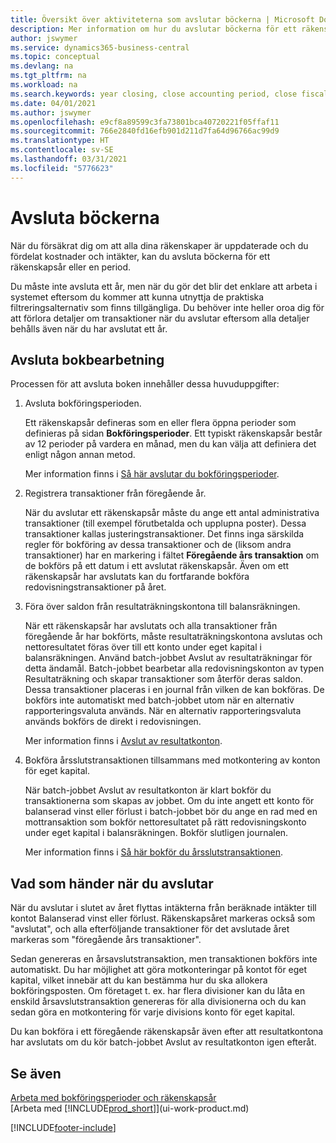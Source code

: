```yaml
---
title: Översikt över aktiviteterna som avslutar böckerna | Microsoft Docs
description: Mer information om hur du avslutar böckerna för ett räkenskapsår eller en period och vad som händer när du avslutar i slutet av året.
author: jswymer
ms.service: dynamics365-business-central
ms.topic: conceptual
ms.devlang: na
ms.tgt_pltfrm: na
ms.workload: na
ms.search.keywords: year closing, close accounting period, close fiscal year, bank account detailed trial balance
ms.date: 04/01/2021
ms.author: jswymer
ms.openlocfilehash: e9cf8a89599c3fa73801bca40720221f05ffaf11
ms.sourcegitcommit: 766e2840fd16efb901d211d7fa64d96766ac99d9
ms.translationtype: HT
ms.contentlocale: sv-SE
ms.lasthandoff: 03/31/2021
ms.locfileid: "5776623"
---
```

# <a name="closing-the-books"></a>Avsluta böckerna
När du försäkrat dig om att alla dina räkenskaper är uppdaterade och du fördelat kostnader och intäkter, kan du avsluta böckerna för ett räkenskapsår eller en period.

Du måste inte avsluta ett år, men när du gör det blir det enklare att arbeta i systemet eftersom du kommer att kunna utnyttja de praktiska filtreringsalternativ som finns tillgängliga. Du behöver inte heller oroa dig för att förlora detaljer om transaktioner när du avslutar eftersom alla detaljer behålls även när du har avslutat ett år.

## <a name="closing-book-process"></a>Avsluta bokbearbetning
Processen för att avsluta boken innehåller dessa huvuduppgifter:

1. Avsluta bokföringsperioden.

    Ett räkenskapsår defineras som en eller flera öppna perioder som definieras på sidan **Bokföringsperioder**. Ett typiskt räkenskapsår består av 12 perioder på vardera en månad, men du kan välja att definiera det enligt någon annan metod.

    Mer information finns i [Så här avslutar du bokföringsperioder](year-close-account-periods.md).
2. Registrera transaktioner från föregående år.

    När du avslutar ett räkenskapsår måste du ange ett antal administrativa transaktioner (till exempel förutbetalda och upplupna poster). Dessa transaktioner kallas justeringstransaktioner. Det finns inga särskilda regler för bokföring av dessa transaktioner och de (liksom andra transaktioner) har en markering i fältet **Föregående års transaktion** om de bokförs på ett datum i ett avslutat räkenskapsår. Även om ett räkenskapsår har avslutats kan du fortfarande bokföra redovisningstransaktioner på året.
3. Föra över saldon från resultaträkningskontona till balansräkningen.

    När ett räkenskapsår har avslutats och alla transaktioner från föregående år har bokförts, måste resultaträkningskontona avslutas och nettoresultatet föras över till ett konto under eget kapital i balansräkningen. Använd batch-jobbet Avslut av resultaträkningar för detta ändamål. Batch-jobbet bearbetar alla redovisningskonton av typen Resultaträkning och skapar transaktioner som återför deras saldon. Dessa transaktioner placeras i en journal från vilken de kan bokföras. De bokförs inte automatiskt med batch-jobbet utom när en alternativ rapporteringsvaluta används. När en alternativ rapporteringsvaluta används bokförs de direkt i redovisningen.

    Mer information finns i [Avslut av resultatkonton](year-close-income-statement.md).
4. Bokföra årsslutstransaktionen tillsammans med motkontering av konton för eget kapital.

    När batch-jobbet Avslut av resultatkonton är klart bokför du transaktionerna som skapas av jobbet. Om du inte angett ett konto för balanserad vinst eller förlust i batch-jobbet bör du ange en rad med en mottransaktion som bokför nettoresultatet på rätt redovisningskonto under eget kapital i balansräkningen. Bokför slutligen journalen.

    Mer information finns i [Så här bokför du årsslutstransaktionen](year-how-post-year-end-close-entry.md).

## <a name="what-happens-when-you-close"></a>Vad som händer när du avslutar
När du avslutar i slutet av året flyttas intäkterna från beräknade intäkter till kontot Balanserad vinst eller förlust. Räkenskapsåret markeras också som "avslutat", och alla efterföljande transaktioner för det avslutade året markeras som "föregående års transaktioner".

Sedan genereras en årsavslutstransaktion, men transaktionen bokförs inte automatiskt. Du har möjlighet att göra motkonteringar på kontot för eget kapital, vilket innebär att du kan bestämma hur du ska allokera bokföringsposten. Om företaget t. ex. har flera divisioner kan du låta en enskild årsavslutstransaktion genereras för alla divisionerna och du kan sedan göra en motkontering för varje divisions konto för eget kapital.

Du kan bokföra i ett föregående räkenskapsår även efter att resultatkontona har avslutats om du kör batch-jobbet Avslut av resultatkonton igen efteråt.

## <a name="see-also"></a>Se även

[Arbeta med bokföringsperioder och räkenskapsår](finance-accounting-periods-and-fiscal-years.md)  
[Arbeta med [!INCLUDE[prod_short](includes/prod_short.md)]](ui-work-product.md)


[!INCLUDE[footer-include](includes/footer-banner.md)]